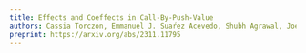 ```yaml
---
title: Effects and Coeffects in Call-By-Push-Value
authors: Cassia Torczon, Emmanuel J. Suaŕez Acevedo, Shubh Agrawal, Joey Velez-Ginorio, and Stephanie Weirich
preprint: https://arxiv.org/abs/2311.11795
---
```

